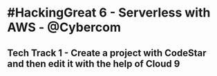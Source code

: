 # \#HackingGreat 6 - Serverless with AWS - @Cybercom

## Tech Track 1 - Create a project with CodeStar and then edit it with the help of Cloud 9


